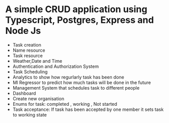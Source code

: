# A simple CRUD application using Typescript, Postgres, Express and Node Js

- Task creation
- Name resource
- Task resource
- Weather,Date and Time 
- Authentication and Authorization System 
- Task Scheduling
- Analytics to show how regurlarly task has been done
- Ml Regressor to predict how much tasks will be done in the future
- Management System that schedules task to different people
- Dashboard
- Create new organisation
- Enums for task: completed , working , Not started
- Task acceptance: If task has been accepted by one member it sets task to working state
